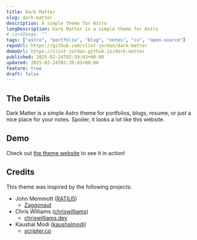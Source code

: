 ```yaml
---
title: Dark Matter
slug: dark-matter
description: A simple theme for Astro
longDescription: Dark Matter is a simple theme for Astro
# cardImage: ""
tags: ["astro", "portfolio", "blog", "notes", "cv", "open-source"]
repoUrl: https://github.com/clint-jordan/dark-matter
demoUrl: https://clint-jordan.github.io/dark-matter
published: 2025-02-24T02:39:03+00:00
updated: 2025-02-24T02:39:03+00:00
feature: true
draft: false
---
```


## The Details
Dark Matter is a simple Astro theme for portfolios, blogs, resume, or just a
nice place for your notes. Spoiler, it looks a lot like this website.


## Demo

Check out [the theme website](https://clint-jordan.github.io/dark-matter) to
see it in action!


## Credits

This theme was inspired by the following projects:

- John Memmott ([RATIU5](https://github.com/RATIU5))
  * [Zaggonaut](https://zaggonaut.dev)
- Chris Williams ([chriswilliams](https://github.com/chrismwilliams))
  * [chriswilliams.dev](https://chriswilliams.dev)
- Kaushal Modi ([kaushalmodi](https://github.com/kaushalmodi))
  * [scripter.co](https://scripter.co)
